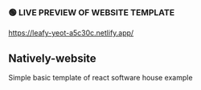### 🟢 LIVE PREVIEW OF WEBSITE TEMPLATE
https://leafy-yeot-a5c30c.netlify.app/

## Natively-website
Simple basic template of react software house example
